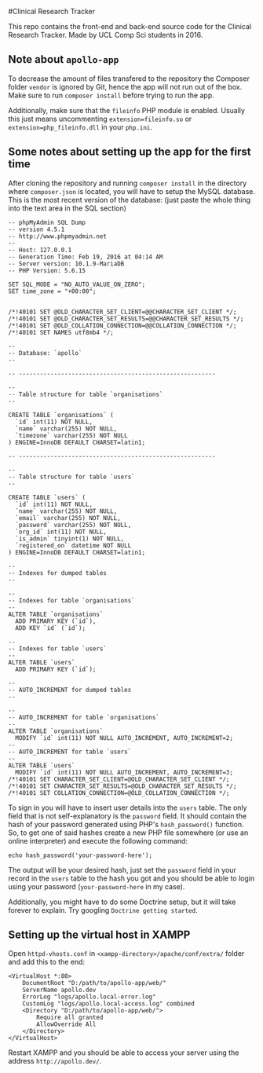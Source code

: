 #Clinical Research Tracker

This repo contains the front-end and back-end source code for the Clinical Research Tracker. Made by UCL Comp Sci students in 2016. 

## Note about `apollo-app`

To decrease the amount of files transfered to the repository the Composer folder `vendor` is ignored by Git, hence the app will not run out of the box. Make sure to run `composer install` before trying to run the app.

Additionally, make sure that the `fileinfo` PHP module is enabled. Usually this just means uncommenting `extension=fileinfo.so` or `extension=php_fileinfo.dll` in your `php.ini`.

## Some notes about setting up the app for the first time

After cloning the repository and running `composer install` in the directory where `composer.json` is located, you will have to setup the MySQL database. This is the most recent version of the database: (just paste the whole thing into the text area in the SQL section)

	-- phpMyAdmin SQL Dump
	-- version 4.5.1
	-- http://www.phpmyadmin.net
	--
	-- Host: 127.0.0.1
	-- Generation Time: Feb 19, 2016 at 04:14 AM
	-- Server version: 10.1.9-MariaDB
	-- PHP Version: 5.6.15

	SET SQL_MODE = "NO_AUTO_VALUE_ON_ZERO";
	SET time_zone = "+00:00";


	/*!40101 SET @OLD_CHARACTER_SET_CLIENT=@@CHARACTER_SET_CLIENT */;
	/*!40101 SET @OLD_CHARACTER_SET_RESULTS=@@CHARACTER_SET_RESULTS */;
	/*!40101 SET @OLD_COLLATION_CONNECTION=@@COLLATION_CONNECTION */;
	/*!40101 SET NAMES utf8mb4 */;

	--
	-- Database: `apollo`
	--

	-- --------------------------------------------------------

	--
	-- Table structure for table `organisations`
	--

	CREATE TABLE `organisations` (
	  `id` int(11) NOT NULL,
	  `name` varchar(255) NOT NULL,
	  `timezone` varchar(255) NOT NULL
	) ENGINE=InnoDB DEFAULT CHARSET=latin1;

	-- --------------------------------------------------------

	--
	-- Table structure for table `users`
	--

	CREATE TABLE `users` (
	  `id` int(11) NOT NULL,
	  `name` varchar(255) NOT NULL,
	  `email` varchar(255) NOT NULL,
	  `password` varchar(255) NOT NULL,
	  `org_id` int(11) NOT NULL,
	  `is_admin` tinyint(1) NOT NULL,
	  `registered_on` datetime NOT NULL
	) ENGINE=InnoDB DEFAULT CHARSET=latin1;

	--
	-- Indexes for dumped tables
	--

	--
	-- Indexes for table `organisations`
	--
	ALTER TABLE `organisations`
	  ADD PRIMARY KEY (`id`),
	  ADD KEY `id` (`id`);

	--
	-- Indexes for table `users`
	--
	ALTER TABLE `users`
	  ADD PRIMARY KEY (`id`);

	--
	-- AUTO_INCREMENT for dumped tables
	--

	--
	-- AUTO_INCREMENT for table `organisations`
	--
	ALTER TABLE `organisations`
	  MODIFY `id` int(11) NOT NULL AUTO_INCREMENT, AUTO_INCREMENT=2;
	--
	-- AUTO_INCREMENT for table `users`
	--
	ALTER TABLE `users`
	  MODIFY `id` int(11) NOT NULL AUTO_INCREMENT, AUTO_INCREMENT=3;
	/*!40101 SET CHARACTER_SET_CLIENT=@OLD_CHARACTER_SET_CLIENT */;
	/*!40101 SET CHARACTER_SET_RESULTS=@OLD_CHARACTER_SET_RESULTS */;
	/*!40101 SET COLLATION_CONNECTION=@OLD_COLLATION_CONNECTION */;

To sign in you will have to insert user details into the `users` table. The only field that is not self-explanatory is the `password` field. It should contain the hash of your password generated using PHP's `hash_password()` function. So, to get one of said hashes create a new PHP file somewhere (or use an online interpreter) and execute the following command:

	echo hash_password('your-password-here');

The output will be your desired hash, just set the `password` field in your record in the `users` table to the hash you got and you should be able to login using your password (`your-password-here` in my case).

Additionally, you might have to do some Doctrine setup, but it will take forever to explain. Try googling `Doctrine getting started`.

## Setting up the virtual host in XAMPP

Open `httpd-vhosts.conf` in `<xampp-directory>/apache/conf/extra/` folder and add this to the end:

	<VirtualHost *:80>
	    DocumentRoot "D:/path/to/apollo-app/web/"
	    ServerName apollo.dev
	    ErrorLog "logs/apollo.local-error.log"
	    CustomLog "logs/apollo.local-access.log" combined
	    <Directory "D:/path/to/apollo-app/web/">
		    Require all granted
		    AllowOverride All
	    </Directory>
	</VirtualHost>

Restart XAMPP and you should be able to access your server using the address `http://apollo.dev/`.